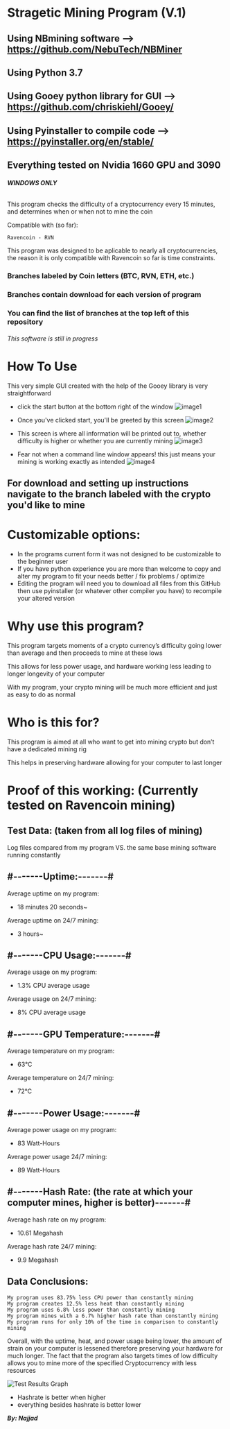 # Stragetic Mining Program (V.1)

## Using NBmining software --> https://github.com/NebuTech/NBMiner
## Using Python 3.7
## Using Gooey python library for GUI --> https://github.com/chriskiehl/Gooey/
## Using Pyinstaller to compile code --> https://pyinstaller.org/en/stable/
## Everything tested on Nvidia 1660 GPU and 3090


###### **WINDOWS ONLY**

This program checks the difficulty of a cryptocurrency every 15 minutes, and determines when or when not to mine the coin



Compatible with (so far):

```
Ravencoin - RVN
```

This program was designed to be aplicable to nearly all cryptocurrencies, the reason it is only compatible with Ravencoin so far is time constraints.

### Branches labeled by Coin letters (BTC, RVN, ETH, etc.)
### Branches contain download for each version of program
### You can find the list of branches at the top left of this repository

###### This software is still in progress


# How To Use

This very simple GUI created with the help of the Gooey library is very straightforward
* click the start button at the bottom right of the window
![image1](https://user-images.githubusercontent.com/80614053/172917020-e7e0cf3a-d02c-4a2f-95f8-3f2e9c7c8805.jpg)
 
 * Once you've clicked start, you'll be greeted by this screen
![image2](https://user-images.githubusercontent.com/80614053/172917081-a9d2974c-4ae0-4601-a246-83db6dd9ed3e.png)

* This screen is where all information will be printed out to, whether difficulty is higher or whether you are currently mining
![image3](https://user-images.githubusercontent.com/80614053/172917202-1c3e1386-8326-4935-a8c1-b26b30f25bc9.png)

* Fear not when a command line window appears! this just means your mining is working exactly as intended
![image4](https://user-images.githubusercontent.com/80614053/172917261-b2f67aa1-bdfb-42bd-8ca7-641466157545.png)

## For download and setting up instructions navigate to the branch labeled with the crypto you'd like to mine



# Customizable options:

* In the programs current form it was not designed to be customizable to the beginner user
* If you have python experience you are more than welcome to copy and alter my program to fit your needs better / fix problems / optimize
* Editing the program will need you to download all files from this GitHub then use pyinstaller (or whatever other compiler you have) to recompile your altered version


# Why use this program?

This program targets moments of a crypto currency’s difficulty going lower than average and then proceeds to mine at these lows

This allows for less power usage, and hardware working less leading to longer longevity of your computer

With my program, your crypto mining will be much more efficient and just as easy to do as normal

# Who is this for?

This program is aimed at all who want to get into mining crypto but don’t have a dedicated mining rig

This helps in preserving hardware allowing for your computer to last longer

# Proof of this working: (Currently tested on Ravencoin mining)


## Test Data: (taken from all log files of mining) 
Log files compared from my program VS. the same base mining software running constantly

## #-------Uptime:-------#

Average uptime on my program:
* 18 minutes 20 seconds~

Average uptime on 24/7 mining: 
* 3 hours~

## #-------CPU Usage:-------#

Average usage on my program:
* 1.3% CPU average usage

Average usage on 24/7 mining:
* 8% CPU average usage

## #-------GPU Temperature:-------#

Average temperature on my program:
* 63°C

Average temperature on 24/7 mining:
* 72°C

## #-------Power Usage:-------#

Average power usage on my program:
* 83 Watt-Hours

Average power usage 24/7 mining:
* 89 Watt-Hours 

## #-------Hash Rate: (the rate at which your computer mines, higher is better)-------#

Average hash rate on my program:
* 10.61 Megahash

Average hash rate 24/7 mining:
* 9.9 Megahash

## Data Conclusions:
```
My program uses 83.75% less CPU power than constantly mining
My program creates 12.5% less heat than constantly mining
My program uses 6.8% less power than constantly mining
My program mines with a 6.7% higher hash rate than constantly mining
My program runs for only 10% of the time in comparison to constantly mining
```
Overall, with the uptime, heat, and power usage being lower, the amount of strain on your computer is lessened therefore preserving your hardware for much longer. The fact that the program also targets times of low difficulty allows you to mine more of the specified Cryptocurrency with less resources

![Test Results Graph](https://user-images.githubusercontent.com/80614053/172891095-08abb8f1-8c45-4189-854d-b83bd382cad1.png)
* Hashrate is better when higher
* everything besides hashrate is better lower


***By: Najjad***

